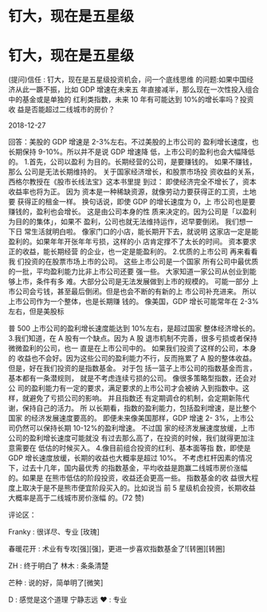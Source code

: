 # 钉大，现在是五星级

# 钉大，现在是五星级

(提问)信任 : 钉大，现在是五星级投资机会，问一个底线思维 的问题:如果中国经济从此一蹶不振，比如 GDP 增速在未来五 年直接减半，那么现在一次性投入组合中的基金或是单独的 红利类指数，未来 10 年有可能达到 10%的增长率吗？投资收 益是否能超过二线城市的房价？

2018-12-27

回答：美股的 GDP 增速是 2-3%左右。不过美股的上市公司的 盈利增长速度，也长期保持 9-10%。所以并不是说 GDP 增速降 低，上市公司的盈利也会大幅降低的。 1.首先，公司以盈利 为目的。长期经营的公司，是要赚钱的。 如果不赚钱，那么 公司是无法长期维持的。 关于国家经济增长，和股票市场投 资收益的关系，西格尔教授在《股市长线法宝》这本书里提 到过： 即使经济完全不增长了，资本收益率也将为正。 因为 资本是一种稀缺资源，就像劳动力要获得正的工资，土地要 获得正的租金一样。 换句话说，即使 GDP 的增长速度为 0，上 市公司也是要赚钱的，盈利也会增长。 这是由公司本身的性 质来决定的。因为公司是「以盈利为目的的集体」，如果不 盈利，公司也就无法维持运作，迟早要倒闭。 我们想一下日 常生活就明白啦。 像家门口的小店，能长期开下去，就说明 这家店一定是能盈利的。如果年年开张年年亏损，这样的小 店肯定撑不了太长的时间。 资本要求正的收益，能长期经营 的企业，也一定是能盈利的。 2.优质的上市公司 再来看看我 们投资的在股票市场上市的公司。 这些上市公司是一个国家 所有公司中最优质的一批，平均盈利能力比非上市公司还要 强一些。 大家知道一家公司从创业到能够上市，条件有多 难。大部分公司是无法发展做到上市的规模的。 可能一部分 上市公司会亏钱，甚至最后倒闭。但是也会不断的有新的上 市公司补充进来。 所以上市公司作为一个整体，也是长期赚 钱的。 像美国，GDP 增长可能常年在 2-3%左右，但是美股标

普 500 上市公司的盈利增长速度能达到 10%左右，是超过国家 整体经济增长的。 3.我们知道，在 A 股有一个缺点。因为 A 股 退市机制不完善，很多亏损或者保持微微盈利的公司，也一 直是在上市公司中的。 如果我们投资了这样的公司，本身的 收益也不会好。因为这些公司的盈利能力不行，反而拖累了 A 股的整体收益。 但是，好在我们投资的是指数基金。 对于包 括一篮子上市公司的指数基金而言，基本都有一条潜规则， 就是不考虑连续亏损的公司。 像很多策略型指数，还会对公 司的盈利能力有一定的要求，满足要求的上市公司才会被纳 入到指数中。这样，就避免了亏损公司的影响。 并且指数还 有定期调仓的机制，会定期新陈代谢，保持自己的活力。 所 以长期看，指数的盈利能力，包括盈利增速，是比整个国家 的经济发展速度要高的。 即便未来像美国那样，GDP 增速 2- 3%，上市公司仍然可以保持长期 10-12%的盈利增速。 不过国 家的经济发展速度放缓，上市公司的盈利增长速度可能就没 有过去那么高了，在投资的时候，我们就得更加注意需要在 低估的时候买入。 4.像目前组合投资的红利、基本面等指 数，即使是 GDP 增长速度放缓，长期的收益也大概率是超过 10%。 不考虑杠杆因素的情况下，过去十几年，国内最优秀 的指数基金，平均收益是跑赢二线城市房价涨幅的。如果是 在熊市低估的阶段投资，收益还会更高一些。 指数基金的收 益很大程度上取决于是不是熊市便宜阶段买入的。比如说当 前 5 星级机会投资，长期收益大概率是高于二线城市房价涨幅 的。(72 赞)

评论区：

Franky : 很详尽、专业 [玫瑰]

春暖花开 : 术业有专攻[强][强]，更进一步喜欢指数基金了![转圈][转圈]

ZH : 终于明白了 林木 : 条条清楚

芒种 : 说的好，简单明了[微笑]

D : 感觉是这个道理 宁静志远 ❤ : 专业